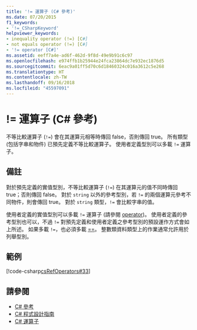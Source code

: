 ```yaml
---
title: '!= 運算子 (C# 參考)'
ms.date: 07/20/2015
f1_keywords:
- '!=_CSharpKeyword'
helpviewer_keywords:
- inequality operator (!=) [C#]
- not equals operator (!=) [C#]
- '!= operator [C#]'
ms.assetid: eeff7a4e-ad6f-462d-9f8d-49e9b91c6c97
ms.openlocfilehash: e974ffb1b25944e24fca23864dc7e932ec1876d5
ms.sourcegitcommit: 6eac9a01ff5d70c6d18460324c016a3612c5e268
ms.translationtype: HT
ms.contentlocale: zh-TW
ms.lasthandoff: 09/16/2018
ms.locfileid: "45597091"
---
```

# <a name="-operator-c-reference"></a>!= 運算子 (C# 參考)
不等比較運算子 (`!=`) 會在其運算元相等時傳回 false，否則傳回 true。 所有類型 (包括字串和物件) 已預先定義不等比較運算子。 使用者定義型別可以多載 `!=` 運算子。  
  
## <a name="remarks"></a>備註  
 對於預先定義的實值型別，不等比較運算子 (`!=`) 在其運算元的值不同時傳回 true；否則傳回 false。 對於 `string` 以外的參考型別，若 `!=` 的兩個運算元參考不同物件，則會傳回 true。 對於 `string` 類型，`!=` 會比較字串的值。  
  
 使用者定義的實值型別可以多載 `!=` 運算子 (請參閱 [operator](../../../csharp/language-reference/keywords/operator.md))。 使用者定義的參考型別也可以，不過 `!=` 對預先定義和使用者定義之參考型別的預設運作方式會如上所述。 如果多載 `!=`，也必須多載 [==](../../../csharp/language-reference/operators/equality-comparison-operator.md)。 整數類資料類型上的作業通常允許用於列舉型別。  
  
## <a name="example"></a>範例  
 [!code-csharp[csRefOperators#33](../../../csharp/language-reference/operators/codesnippet/CSharp/not-equal-operator_1.cs)]  
  
## <a name="see-also"></a>請參閱

- [C# 參考](../../../csharp/language-reference/index.md)  
- [C# 程式設計指南](../../../csharp/programming-guide/index.md)  
- [C# 運算子](../../../csharp/language-reference/operators/index.md)

